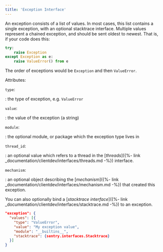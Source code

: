 ```yaml
---
title: 'Exception Interface'
---
```


An exception consists of a list of values. In most cases, this list contains a single exception, with an optional stacktrace interface. Multiple values represent a chained exception, and should be sent oldest to newest. That is, if your code does this:

```python
try:
    raise Exception
except Exception as e:
    raise ValueError() from e
```

The order of exceptions would be `Exception` and then `ValueError`.

Attributes:

`type`:

: the type of exception, e.g. `ValueError`

`value`:

: the value of the exception (a string)

`module`:

: the optional module, or package which the exception type lives in

`thread_id`:

: an optional value which refers to a thread in the [_threads_]({%- link _documentation/clientdev/interfaces/threads.md -%}) interface.

`mechanism`:

: an optional object describing the [_mechanism_]({%- link _documentation/clientdev/interfaces/mechanism.md -%}) that created this exception.

You can also optionally bind a [_stacktrace interface_]({%- link _documentation/clientdev/interfaces/stacktrace.md -%}) to an exception.

```json
"exception": {
  "values": [{
    "type": "ValueError",
    "value": "My exception value",
    "module": "__builtins__",
    "stacktrace": {sentry.interfaces.Stacktrace}
  }]
}
```
